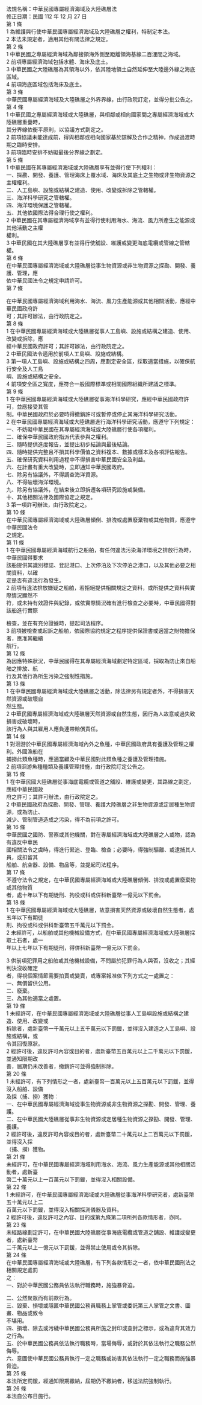 法規名稱：中華民國專屬經濟海域及大陸礁層法  
修正日期：民國 112 年 12 月 27 日  
第 1 條  
1 為維護與行使中華民國專屬經濟海域及大陸礁層之權利，特制定本法。  
2 本法未規定者，適用其他有關法律之規定。  
第 2 條  
1 中華民國之專屬經濟海域為鄰接領海外側至距離領海基線二百浬間之海域。  
2 前項專屬經濟海域包括水體、海床及底土。  
3 中華民國之大陸礁層為其領海以外，依其陸地領土自然延伸至大陸邊外緣之海底區域。  
4 前項海底區域包括海床及底土。  
第 3 條  
中華民國專屬經濟海域及大陸礁層之外界界線，由行政院訂定，並得分批公告之。  
第 4 條  
1 中華民國之專屬經濟海域或大陸礁層，與相鄰或相向國家間之專屬經濟海域或大陸礁層重疊時，  
其分界線依衡平原則，以協議方式劃定之。  
2 前項協議未能達成前，得與相鄰或相向國家基於諒解及合作之精神，作成過渡時期之臨時安排。  
3 前項臨時安排不妨礙最後分界線之劃定。  
第 5 條  
1 中華民國在其專屬經濟海域或大陸礁層享有並得行使下列權利︰  
一、探勘、開發、養護、管理海床上覆水域、海床及其底土之生物或非生物資源之主權權利。  
二、人工島嶼、設施或結構之建造、使用、改變或拆除之管轄權。  
三、海洋科學研究之管轄權。  
四、海洋環境保護之管轄權。  
五、其他依國際法得合理行使之權利。  
2 中華民國在其專屬經濟海域享有並得行使利用海水、海流、風力所產生之能源或其他活動之主權  
權利。  
3 中華民國在其大陸礁層享有並得行使舖設、維護或變更海底電纜或管線之管轄權。  
第 6 條  
在中華民國專屬經濟海域或大陸礁層從事生物資源或非生物資源之探勘、開發、養護、管理，應  
依中華民國法令之規定申請許可。  
第 7 條  


在中華民國專屬經濟海域利用海水、海流、風力生產能源或其他相關活動，應經中華民國政府許  
可；其許可辦法，由行政院定之。  
第 8 條  
1 在中華民國專屬經濟海域或大陸礁層從事人工島嶼、設施或結構之建造、使用、改變或拆除，應  
經中華民國政府許可；其許可辦法，由行政院定之。  
2 中華民國法令適用於前項人工島嶼、設施或結構。  
3 第一項人工島嶼、設施或結構之四周，應劃定安全區，採取適當措施，以確保航行安全及人工島  
嶼、設施或結構之安全。  
4 前項安全區之寬度，應符合一般國際標準或相關國際組織所建議之標準。  
第 9 條  
1 在中華民國專屬經濟海域或大陸礁層從事海洋科學研究，應經中華民國政府許可，並應接受其管  
制。中華民國政府於必要時得撤銷許可或暫停或停止其海洋科學研究活動。  
2 在中華民國專屬經濟海域或大陸礁層進行海洋科學研究活動，應遵守下列規定：  
一、不妨礙中華民國在其專屬經濟海域或大陸礁層行使各項權利。  
二、確保中華民國政府指派代表參與之權利。  
三、隨時提供進度報告，並提出初步結論與最後結論。  
四、隨時提供完整且不損其科學價值之資料複本、數據或樣本及各項評估報告。  
五、確保研究資料利用過程中不得損害中華民國安全及利益。  
六、在計畫有重大改變時，立即通知中華民國政府。  
七、除另有協議外，不得調查海洋資源。  
八、不得破壞海洋環境。  
九、除另有協議外，在結束後立即拆遷各項研究設施或裝備。  
十、其他相關法律及國際協定之規定。  
3 第一項許可辦法，由行政院定之。  
第 10 條  
在中華民國專屬經濟海域或大陸礁層傾倒、排洩或處置廢棄物或其他物質，應遵守中華民國法令  
之規定。  
第 11 條  
1 在中華民國專屬經濟海域航行之船舶，有任何違法污染海洋環境之排放行為時，中華民國得要求  
該船提供其識別標誌、登記港口、上次停泊及下次停泊之港口，以及其他必要之相關資料，以確  
定是否有違法行為發生。  
2 前項有違法排放嫌疑之船舶，若拒絕提供相關規定之資料，或所提供之資料與實際情況顯然不  
符，或未持有效證件與紀錄，或依實際情況確有進行檢查之必要時，中華民國得對該船進行實際  


檢查，並在有充分證據時，提起司法程序。  
3 前項被檢查或起訴之船舶，依國際協約規定之程序提供保證書或適當之財物擔保者，應准其繼續  
航行。  
第 12 條  
為因應特殊狀況，中華民國得在其專屬經濟海域劃定特定區域，採取為防止來自船舶之排放、航  
行及其他行為所生污染之強制性措施。  
第 13 條  
1 在中華民國專屬經濟海域或大陸礁層之活動，除法律另有規定者外，不得損害天然資源或破壞自  
然生態。  
2 中華民國專屬經濟海域或大陸礁層天然資源或自然生態，因行為人故意或過失致損害或破壞時，  
該行為人與其雇用人應負連帶賠償責任。  
第 14 條  
1 對洄游於中華民國專屬經濟海域內外之魚種，中華民國政府具有養護及管理之權利。外國漁船在  
捕撈此類魚種時，應適當顧及中華民國對此類魚種之養護及管理措施。  
2 前項洄游魚種種類及養護管理措施，由行政院訂定公告之。  
第 15 條  
1 在中華民國大陸礁層從事海底電纜或管道之舖設、維護或變更，其路線之劃定，應經中華民國政  
府之許可；其許可辦法，由行政院定之。  
2 中華民國政府為探勘、開發、管理、養護大陸礁層之非生物資源或定居種生物資源，或為防止、  
減少、管制管道造成之污染，得不為前項之許可。  
第 16 條  
中華民國之國防、警察或其他機關，對在專屬經濟海域或大陸礁層之人或物，認為有違反中華民  
國相關法令之虞時，得進行緊追、登臨、檢查；必要時，得強制驅離、或逮捕其人員，或扣留其  
船舶、航空器、設備、物品等，並提起司法程序。  
第 17 條  
不遵守法令之規定，在中華民國專屬經濟海域或大陸礁層傾倒、排洩或處置廢棄物或其他物質  
者，處十年以下有期徒刑、拘役或科或併科新臺幣一億元以下罰金。  
第 18 條  
1 在中華民國專屬經濟海域或大陸礁層，故意損害天然資源或破壞自然生態者，處五年以下有期徒  
刑、拘役或科或併科新臺幣五千萬元以下罰金。  
2 未經許可，以船舶或其他機械設備方式，在中華民國專屬經濟海域或大陸礁層採取土石者，處一  
年以上七年以下有期徒刑，得併科新臺幣一億元以下罰金。  


3 供前項犯罪用之船舶或其他機械設備，不問屬於犯罪行為人與否，沒收之；其經判決沒收確定  
者，得視個案情節需要拍賣或變賣，或專案報准依下列方式之一處置之：  
一、無償留供公用。  
二、廢棄。  
三、為其他適當之處置。  
第 19 條  
1 未經許可，在中華民國專屬經濟海域或大陸礁層從事人工島嶼設施或結構之建造、使用、改變或  
拆除者，處新臺幣一千萬元以上五千萬元以下罰鍰，並得沒入建造之人工島嶼、設施或結構，或  
令其回復原狀。  
2 經許可後，違反許可內容或目的者，處新臺幣五百萬元以上二千萬元以下罰鍰，並通知限期改  
善，屆期仍未改善者，撤銷許可並得強制拆除。  
第 20 條  
1 未經許可，有下列情形之一者，處新臺幣一百萬元以上五百萬元以下罰鍰，並得沒入船舶、設備  
及採（捕、撈）獲物︰  
一、在中華民國專屬經濟海域從事生物資源或非生物資源之探勘、開發、管理、養護。  
二、在中華民國大陸礁層從事非生物資源或定居種生物資源之探勘、開發、管理、養護。  
2 經許可後，違反許可內容或目的者，處新臺幣二十萬元以上二百萬元以下罰鍰，並得沒入採  
（捕、撈）獲物。  
第 21 條  
未經許可，在中華民國專屬經濟海域利用海水、海流、風力生產能源或其他相關活動者，處新臺  
幣二十萬元以上一百萬元以下罰鍰，並得沒入相關設備。  
第 22 條  
1 未經許可，在中華民國專屬經濟海域或大陸礁層從事海洋科學研究者，處新臺幣五十萬元以上二  
百萬元以下罰鍰，並得沒入相關探測儀器及資料。  
2 經許可後，違反許可之內容、目的或第九條第二項所列各款情形者，亦同。  
第 23 條  
未經路線劃定許可，在中華民國大陸礁層從事海底電纜或管道之舖設、維護或變更者，處新臺幣  
二千萬元以上一億元以下罰鍰，並得禁止使用或令其拆除。  
第 24 條  
在中華民國專屬經濟海域或大陸礁層，有下列各款情形之一者，依中華民國刑法之相關規定處罰  
之︰  
一、對於中華民國公務員依法執行職務時，施強暴脅迫。  


二、公然聚眾而有前款行為。  
三、毀棄、損壞或隱匿中華民國公務員職務上掌管或委託第三人掌管之文書、圖畫、物品或致令  
不堪用。  
四、損壞、除去或污穢中華民國公務員所施之封印或查封之標示，或為違背其效力之行為。  
五、於中華民國公務員依法執行職務時，當場侮辱，或對於其依法執行之職務公然侮辱。  
六、意圖使中華民國公務員執行一定之職務或妨害其依法執行一定之職務而施強暴脅迫。  
第 25 條  
本法所定罰鍰，經通知限期繳納，屆期仍不繳納者，移送法院強制執行。  
第 26 條  
本法自公布日施行。  


